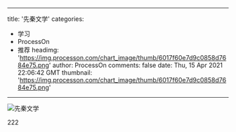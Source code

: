 
---
title: '先秦文学'
categories: 
 - 学习
 - ProcessOn
 - 推荐
headimg: 'https://img.processon.com/chart_image/thumb/6017f60e7d9c0858d7684e75.png'
author: ProcessOn
comments: false
date: Thu, 15 Apr 2021 22:06:42 GMT
thumbnail: 'https://img.processon.com/chart_image/thumb/6017f60e7d9c0858d7684e75.png'
---

<div>   
<img class="thumb" alt="先秦文学" src="https://img.processon.com/chart_image/thumb/6017f60e7d9c0858d7684e75.png" referrerpolicy="no-referrer">
<p>222</p>  
</div>
            